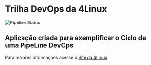 # Trilha DevOps da 4Linux

<!-- Altere a Flag abaixo com sua URL do seu usuário do Github -->
![Pipeline Status](https://github.com/maikongp/DevOpsLab-HelloWorld/actions/workflows/pipeline.yml/badge.svg) 

## Aplicação criada para exemplificar o Ciclo de uma PipeLine DevOps


Para maiores informações acesse o [Site da 4Linux](https://www.4linux.com.br/cursos/devops)
